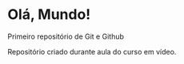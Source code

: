 # Olá, Mundo!
Primeiro repositório de Git e Github

Repositório criado durante aula do curso em vídeo.